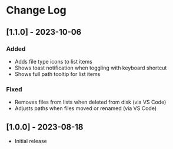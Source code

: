 # Change Log

## [1.1.0] - 2023-10-06

### Added

- Adds file type icons to list items
- Shows toast notification when toggling with keyboard shortcut
- Shows full path tooltip for list items

### Fixed

- Removes files from lists when deleted from disk (via VS Code)
- Adjusts paths when files moved or renamed (via VS Code)

## [1.0.0] - 2023-08-18

- Initial release
